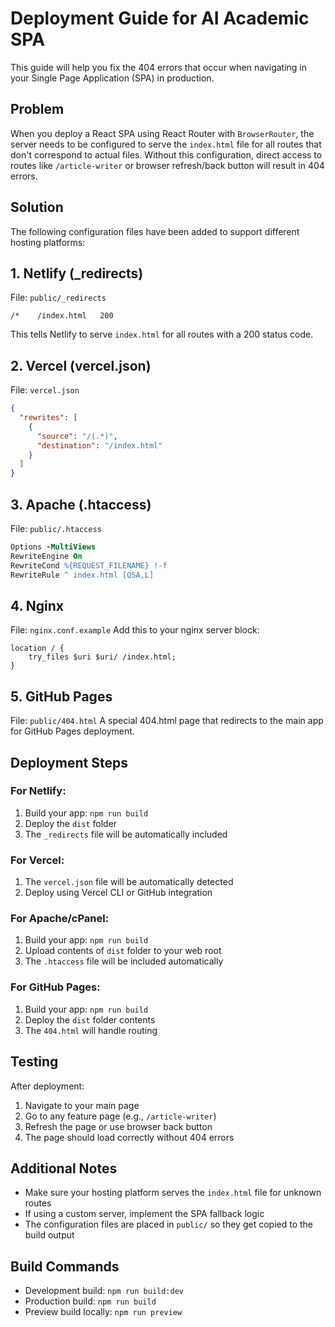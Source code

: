 # Deployment Guide for AI Academic SPA

This guide will help you fix the 404 errors that occur when navigating in your Single Page Application (SPA) in production.

## Problem
When you deploy a React SPA using React Router with `BrowserRouter`, the server needs to be configured to serve the `index.html` file for all routes that don't correspond to actual files. Without this configuration, direct access to routes like `/article-writer` or browser refresh/back button will result in 404 errors.

## Solution
The following configuration files have been added to support different hosting platforms:

## 1. Netlify (_redirects)
File: `public/_redirects`
```
/*    /index.html   200
```
This tells Netlify to serve `index.html` for all routes with a 200 status code.

## 2. Vercel (vercel.json)
File: `vercel.json`
```json
{
  "rewrites": [
    {
      "source": "/(.*)",
      "destination": "/index.html"
    }
  ]
}
```

## 3. Apache (.htaccess)
File: `public/.htaccess`
```apache
Options -MultiViews
RewriteEngine On
RewriteCond %{REQUEST_FILENAME} !-f
RewriteRule ^ index.html [QSA,L]
```

## 4. Nginx
File: `nginx.conf.example`
Add this to your nginx server block:
```nginx
location / {
    try_files $uri $uri/ /index.html;
}
```

## 5. GitHub Pages
File: `public/404.html`
A special 404.html page that redirects to the main app for GitHub Pages deployment.

## Deployment Steps

### For Netlify:
1. Build your app: `npm run build`
2. Deploy the `dist` folder
3. The `_redirects` file will be automatically included

### For Vercel:
1. The `vercel.json` file will be automatically detected
2. Deploy using Vercel CLI or GitHub integration

### For Apache/cPanel:
1. Build your app: `npm run build`
2. Upload contents of `dist` folder to your web root
3. The `.htaccess` file will be included automatically

### For GitHub Pages:
1. Build your app: `npm run build`
2. Deploy the `dist` folder contents
3. The `404.html` will handle routing

## Testing
After deployment:
1. Navigate to your main page
2. Go to any feature page (e.g., `/article-writer`)
3. Refresh the page or use browser back button
4. The page should load correctly without 404 errors

## Additional Notes
- Make sure your hosting platform serves the `index.html` file for unknown routes
- If using a custom server, implement the SPA fallback logic
- The configuration files are placed in `public/` so they get copied to the build output

## Build Commands
- Development build: `npm run build:dev`
- Production build: `npm run build`
- Preview build locally: `npm run preview`